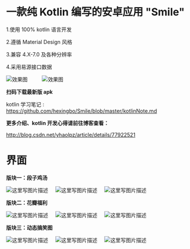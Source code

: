 一款纯 Kotlin 编写的安卓应用 "Smile"
=====

1.使用 100% kotlin 语言开发

2.遵循 Material Design 风格

3.兼容 4.X-7.0 及各种分辨率

4.采用易源接口数据

![效果图](https://raw.githubusercontent.com/yhaolpz/Smile/master/img-folder/qrcode.jpg)&nbsp;&nbsp;&nbsp;&nbsp;&nbsp;&nbsp;&nbsp;&nbsp;&nbsp;&nbsp;![效果图](https://raw.githubusercontent.com/yhaolpz/Smile/master/img-folder/icon.png)

**扫码下载最新版 apk**

kotlin 学习笔记 : https://github.com/hexingbo/Smile/blob/master/kotlinNote.md

**更多介绍、kotlin 开发心得请前往博客查看：**

http://blog.csdn.net/yhaolpz/article/details/77922521

界面
====
**版块一：段子鸡汤**

![这里写图片描述](http://img.blog.csdn.net/20170911103951126?watermark/2/text/aHR0cDovL2Jsb2cuY3Nkbi5uZXQveWhhb2xweg==/font/5a6L5L2T/fontsize/400/fill/I0JBQkFCMA==/dissolve/70/gravity/SouthEast)&nbsp;&nbsp;&nbsp;&nbsp;&nbsp;![这里写图片描述](http://img.blog.csdn.net/20170911103447613?watermark/2/text/aHR0cDovL2Jsb2cuY3Nkbi5uZXQveWhhb2xweg==/font/5a6L5L2T/fontsize/400/fill/I0JBQkFCMA==/dissolve/70/gravity/SouthEast)&nbsp;&nbsp;&nbsp;&nbsp;&nbsp;![这里写图片描述](http://img.blog.csdn.net/20170911104849849?watermark/2/text/aHR0cDovL2Jsb2cuY3Nkbi5uZXQveWhhb2xweg==/font/5a6L5L2T/fontsize/400/fill/I0JBQkFCMA==/dissolve/70/gravity/SouthEast)<br>

**版块二：花瓣福利**

![这里写图片描述](http://img.blog.csdn.net/20170911104202664?watermark/2/text/aHR0cDovL2Jsb2cuY3Nkbi5uZXQveWhhb2xweg==/font/5a6L5L2T/fontsize/400/fill/I0JBQkFCMA==/dissolve/70/gravity/SouthEast)&nbsp;&nbsp;&nbsp;&nbsp;&nbsp;![这里写图片描述](http://img.blog.csdn.net/20170911104513295?watermark/2/text/aHR0cDovL2Jsb2cuY3Nkbi5uZXQveWhhb2xweg==/font/5a6L5L2T/fontsize/400/fill/I0JBQkFCMA==/dissolve/70/gravity/SouthEast)&nbsp;&nbsp;&nbsp;&nbsp;&nbsp;![这里写图片描述](http://img.blog.csdn.net/20170911104535864?watermark/2/text/aHR0cDovL2Jsb2cuY3Nkbi5uZXQveWhhb2xweg==/font/5a6L5L2T/fontsize/400/fill/I0JBQkFCMA==/dissolve/70/gravity/SouthEast)<br>

**版块三：动态搞笑图**

![这里写图片描述](https://raw.githubusercontent.com/yhaolpz/Smile/master/img-folder/1.gif)&nbsp;&nbsp;&nbsp;&nbsp;&nbsp;![这里写图片描述](https://raw.githubusercontent.com/yhaolpz/Smile/master/img-folder/2.gif)&nbsp;&nbsp;&nbsp;&nbsp;&nbsp;![这里写图片描述](http://img.blog.csdn.net/20170911161959651?watermark/2/text/aHR0cDovL2Jsb2cuY3Nkbi5uZXQveWhhb2xweg==/font/5a6L5L2T/fontsize/400/fill/I0JBQkFCMA==/dissolve/70/gravity/SouthEast)<br>
